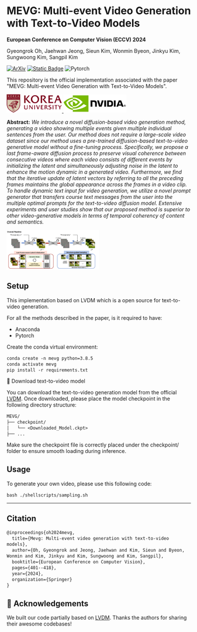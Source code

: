 # MEVG: Multi-event Video Generation with Text-to-Video Models

**European Conference on Computer Vision (ECCV) 2024**

Gyeongrok Oh, Jaehwan Jeong, Sieun Kim, Wonmin Byeon, Jinkyu Kim, Sungwoong Kim, Sangpil Kim

  <a  href="https://arxiv.org/abs/2312.04086" rel="nofollow"><img src="https://img.shields.io/badge/cs.CV-2312.04086-b31b1b?logo=arxiv&logoColor=red" alt="ArXiv" style="max-width: 100%;"></a>
  <a href="https://kuai-lab.github.io/eccv2024mevg/" rel="nofollow"><img alt="Static Badge" src="https://img.shields.io/badge/Website-gray?logo=Google%20chrome&label=Project Page&labelColor=darkorange&logoColor=white" alt="GitHub" style="max-width: 100%;"></a>
  ![Pytorch](https://img.shields.io/badge/PyTorch->=2.0.1-Red?logo=pytorch)

This repository is the official implementation associated with the paper "MEVG: Multi-event Video Generation with Text-to-Video Models". 

<a href="https://kuaicv.com/"><img height="50" src="imgs/korea_univ_logo.png"> </a> 
<a href="https://deepmind.google/"><img height="50" src="imgs/nvidia_logo.png"> </a>

**Abstract:** *We introduce a novel diffusion-based video generation method, generating a video showing multiple events given multiple individual sentences from the user. Our method does not require a large-scale video dataset since our method uses a pre-trained diffusion-based text-to-video generative model without a fine-tuning process. Specifically, we propose a last frame-aware diffusion process to preserve visual coherence between consecutive videos where each video consists of different events by initializing the latent and simultaneously adjusting noise in the latent to enhance the motion dynamic in a generated video. Furthermore, we find that the iterative update of latent vectors by referring to all the preceding frames maintains the global appearance across the frames in a video clip. To handle dynamic text input for video generation, we utilize a novel prompt generator that transfers course text messages from the user into the multiple optimal prompts for the text-to-video diffusion model. Extensive experiments and user studies show that our proposed method is superior to other video-generative models in terms of temporal coherency of content and semantics.*


<img src="./imgs/overview.png"  width="50%">

## Setup
This implementation based on LVDM which is a open source for text-to-video generation.

For all the methods described in the paper, is it required to have:
- Anaconda
- Pytorch

Create the conda virtual environment:
```shell script
conda create -n mevg python=3.8.5
conda activate mevg
pip install -r requirements.txt
```

💾 Download text-to-video model

You can download the text-to-video generation model from the official [LVDM](https://github.com/YingqingHe/LVDM).
Once downloaded, please place the model checkpoint in the following directory structure:
```
MEVG/
├── checkpoint/
│   └── <Downloaded_Model.ckpt>
├── ...
```
Make sure the checkpoint file is correctly placed under the checkpoint/ folder to ensure smooth loading during inference.

## Usage
To generate your own video, please use this following code:

```
bash ./shellscripts/sampling.sh
```


---
## Citation

```
@inproceedings{oh2024mevg,
  title={Mevg: Multi-event video generation with text-to-video models},
  author={Oh, Gyeongrok and Jeong, Jaehwan and Kim, Sieun and Byeon, Wonmin and Kim, Jinkyu and Kim, Sungwoong and Kim, Sangpil},
  booktitle={European Conference on Computer Vision},
  pages={401--418},
  year={2024},
  organization={Springer}
}
```

## 🤗 Acknowledgements
We built our code partially based on [LVDM](https://github.com/YingqingHe/LVDM). Thanks the authors for sharing their awesome codebases!
